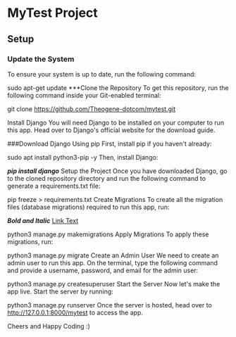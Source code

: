 # MyTest Project

## Setup

### Update the System
To ensure your system is up to date, run the following command:

sudo apt-get update
***Clone the Repository
To get this repository, run the following command inside your Git-enabled terminal:


git clone https://github.com/Theogene-dotcom/mytest.git

Install Django
You will need Django to be installed on your computer to run this app. Head over to Django's official website for the download guide.

###Download Django Using pip
First, install pip if you haven't already:


sudo apt install python3-pip -y
Then, install Django:


***pip install django***
Setup the Project
Once you have downloaded Django, go to the cloned repository directory and run the following command to generate a requirements.txt file:


pip freeze > requirements.txt
Create Migrations
To create all the migration files (database migrations) required to run this app, run:

***Bold and Italic***
[Link Text](https://www.example.com)

python3 manage.py makemigrations
Apply Migrations
To apply these migrations, run:


python3 manage.py migrate
Create an Admin User
We need to create an admin user to run this app. On the terminal, type the following command and provide a username, password, and email for the admin user:


python3 manage.py createsuperuser
Start the Server
Now let's make the app live. Start the server by running:


python3 manage.py runserver
Once the server is hosted, head over to http://127.0.0.1:8000/mytest to access the app.

Cheers and Happy Coding :)
